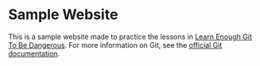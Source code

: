 # Sample Website

This is a sample website made to practice the lessons in [Learn Enough Git To Be Dangerous](https://www.leanrenough.com/git-tutorial).
For more information on Git, see the [official Git documentation](https://www.git-scm.com/doc).